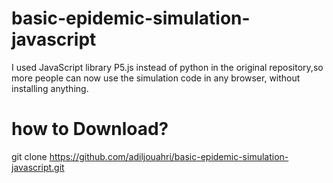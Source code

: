 # basic-epidemic-simulation-javascript
I used JavaScript library P5.js instead of python in the original repository,so more people can now use the simulation code in any browser, without installing anything.

# how to Download?

git clone https://github.com/adiljouahri/basic-epidemic-simulation-javascript.git


 
